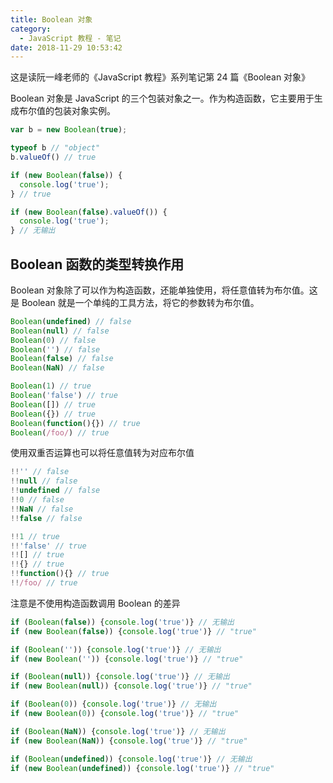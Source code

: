 ```yaml
---
title: Boolean 对象
category:
  - JavaScript 教程 - 笔记
date: 2018-11-29 10:53:42
---
```



这是读阮一峰老师的《JavaScript 教程》系列笔记第 24 篇《Boolean 对象》

Boolean 对象是 JavaScript 的三个包装对象之一。作为构造函数，它主要用于生成布尔值的包装对象实例。

```js
var b = new Boolean(true);

typeof b // "object"
b.valueOf() // true

if (new Boolean(false)) {
  console.log('true');
} // true

if (new Boolean(false).valueOf()) {
  console.log('true');
} // 无输出
```

## Boolean 函数的类型转换作用 

Boolean 对象除了可以作为构造函数，还能单独使用，将任意值转为布尔值。这是 Boolean 就是一个单纯的工具方法，将它的参数转为布尔值。

```js
Boolean(undefined) // false
Boolean(null) // false
Boolean(0) // false
Boolean('') // false
Boolean(false) // false
Boolean(NaN) // false

Boolean(1) // true
Boolean('false') // true
Boolean([]) // true
Boolean({}) // true
Boolean(function(){}) // true
Boolean(/foo/) // true
```

使用双重否运算也可以将任意值转为对应布尔值

```js
!!'' // false
!!null // false
!!undefined // false
!!0 // false
!!NaN // false
!!false // false

!!1 // true
!!'false' // true
!![] // true
!!{} // true
!!function(){} // true
!!/foo/ // true
```

注意是不使用构造函数调用 Boolean 的差异

```js
if (Boolean(false)) {console.log('true')} // 无输出
if (new Boolean(false)) {console.log('true')} // "true"

if (Boolean('')) {console.log('true')} // 无输出
if (new Boolean('')) {console.log('true')} // "true"

if (Boolean(null)) {console.log('true')} // 无输出
if (new Boolean(null)) {console.log('true')} // "true"

if (Boolean(0)) {console.log('true')} // 无输出
if (new Boolean(0)) {console.log('true')} // "true"

if (Boolean(NaN)) {console.log('true')} // 无输出
if (new Boolean(NaN)) {console.log('true')} // "true"

if (Boolean(undefined)) {console.log('true')} // 无输出
if (new Boolean(undefined)) {console.log('true')} // "true"
```

